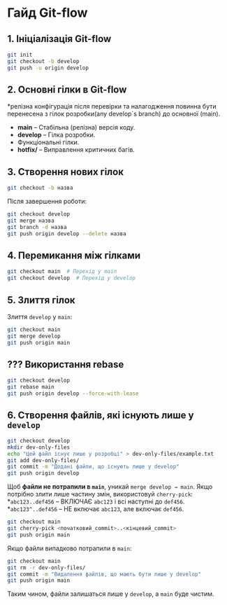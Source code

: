# Гайд Git-flow

## 1. Ініціалізація Git-flow

```bash
git init
git checkout -b develop
git push -u origin develop
```

## 2. Основні гілки в Git-flow

\*релізна конфігурація після перевірки та налагодження повинна бути перенесена з гілок розробки(any develop\`s branch) до основної (main).

- **main** – Cтабільна (релізна) версія коду.
- **develop** – Гілка розробки.
- Функціональні гілки.
- **hotfix/** – Виправлення критичних багів.

## 3. Створення нових гілок

```bash
git checkout -b назва
```

Після завершення роботи:

```bash
git checkout develop
git merge назва
git branch -d назва
git push origin develop --delete назва
```

## 4. Перемикання між гілками

```bash
git checkout main  # Перехід у main
git checkout develop  # Перехід у develop
```

## 5. Злиття гілок

Злиття `develop` у `main`:

```bash
git checkout main
git merge develop
git push origin main
```

## ??? Використання rebase

```bash
git checkout develop
git rebase main
git push origin develop --force-with-lease
```

## 6. Створення файлів, які існують лише у `develop`

```bash
git checkout develop
mkdir dev-only-files
echo "Цей файл існує лише у розробці" > dev-only-files/example.txt
git add dev-only-files/
git commit -m "Додані файли, що існують лише у develop"
git push origin develop
```

Щоб **файли не потрапили в `main`**, уникай `merge develop → main`. Якщо потрібно злити лише частину змін, використовуй `cherry-pick`:
*`abc123..def456` – ВКЛЮЧАЄ `abc123` і всі наступні до `def456`.
*`abc123^..def456` – НЕ включає `abc123`, але включає `def456`.

```bash
git checkout main
git cherry-pick <початковий_commit>..<кінцевий_commit>
git push origin main
```

Якщо файли випадково потрапили в `main`:

```bash
git checkout main
git rm -r dev-only-files/
git commit -m "Видалення файлів, що мають бути лише у develop"
git push origin main
```

Таким чином, файли залишаться лише у `develop`, а `main` буде чистим.

